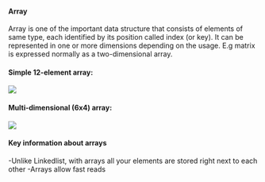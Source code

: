 #### Array
Array is one of the important data structure that consists of elements of same type, each identified by its position called index (or key). It can be represented in one or more dimensions depending on the usage. E.g matrix is expressed normally as a two-dimensional array. 

#### Simple 12-element array:

![](https://upload.wikimedia.org/wikibooks/en/8/85/SimpleArray.png)

#### Multi-dimensional (6x4) array:
![](https://upload.wikimedia.org/wikibooks/en/1/16/MultidimensionalArray.png)

#### Key information about arrays 
-Unlike Linkedlist, with arrays all your elements are stored right next to each other
-Arrays allow fast reads
